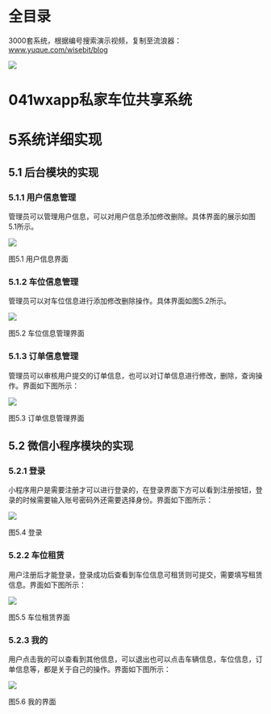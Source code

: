 # 全目录

3000套系统，根据编号搜索演示视频，复制至流浪器：www.yuque.com/wisebit/blog


![](https://bitwise.oss-cn-heyuan.aliyuncs.com/2024/11/06/qq_wechat.png)
# 041wxapp私家车位共享系统
# 5系统详细实现
## 5.1 后台模块的实现
### 5.1.1 用户信息管理
管理员可以管理用户信息，可以对用户信息添加修改删除。具体界面的展示如图5.1所示。

![](/md/blog.008.png)

图5.1 用户信息界面
### 5.1.2 车位信息管理
管理员可以对车位信息进行添加修改删除操作。具体界面如图5.2所示。

![](/md/blog.009.png)

图5.2 车位信息管理界面
### 5.1.3 订单信息管理
管理员可以审核用户提交的订单信息，也可以对订单信息进行修改，删除，查询操作。界面如下图所示：

![](/md/blog.010.png)

图5.3 订单信息管理界面

## 5.2 微信小程序模块的实现
### 5.2.1 登录
小程序用户是需要注册才可以进行登录的，在登录界面下方可以看到注册按钮，登录的时候需要输入账号密码外还需要选择身份。界面如下图所示：

![](/md/blog.011.png)

图5.4 登录
### 5.2.2 车位租赁
用户注册后才能登录，登录成功后查看到车位信息可租赁则可提交，需要填写租赁信息。界面如下图所示：

![](/md/blog.012.png)

图5.5 车位租赁界面
### 5.2.3 我的
用户点击我的可以查看到其他信息，可以退出也可以点击车辆信息，车位信息，订单信息等，都是关于自己的操作。界面如下图所示：

![](/md/blog.013.png)

图5.6 我的界面


















